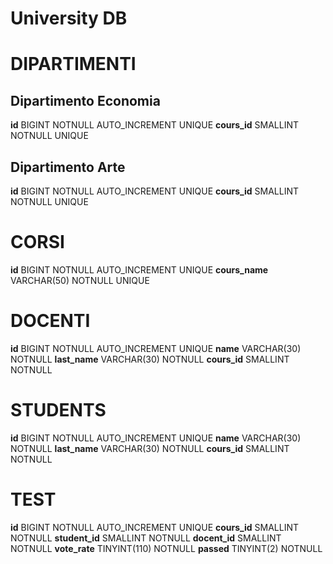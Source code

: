 # University DB
# #################################

# DIPARTIMENTI
## Dipartimento Economia
**id**              BIGINT          NOTNULL     AUTO_INCREMENT  UNIQUE
**cours_id**        SMALLINT        NOTNULL     UNIQUE

## Dipartimento Arte
**id**              BIGINT          NOTNULL     AUTO_INCREMENT  UNIQUE
**cours_id**        SMALLINT        NOTNULL     UNIQUE



# CORSI
**id**              BIGINT          NOTNULL     AUTO_INCREMENT  UNIQUE
**cours_name**      VARCHAR(50)     NOTNULL     UNIQUE


# DOCENTI
**id**              BIGINT          NOTNULL     AUTO_INCREMENT  UNIQUE
**name**            VARCHAR(30)     NOTNULL
**last_name**       VARCHAR(30)     NOTNULL
**cours_id**        SMALLINT        NOTNULL

# STUDENTS
**id**              BIGINT          NOTNULL     AUTO_INCREMENT  UNIQUE
**name**            VARCHAR(30)     NOTNULL
**last_name**       VARCHAR(30)     NOTNULL
**cours_id**        SMALLINT        NOTNULL


# TEST
**id**              BIGINT          NOTNULL     AUTO_INCREMENT  UNIQUE
**cours_id**        SMALLINT        NOTNULL
**student_id**      SMALLINT        NOTNULL
**docent_id**       SMALLINT        NOTNULL
**vote_rate**       TINYINT(110)    NOTNULL
**passed**          TINYINT(2)      NOTNULL
